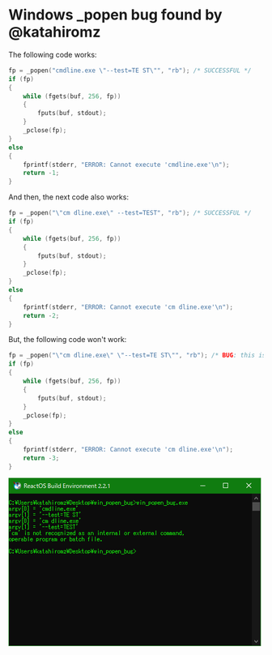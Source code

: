 # Windows _popen bug found by @katahiromz

The following code works:

```c
fp = _popen("cmdline.exe \"--test=TE ST\"", "rb"); /* SUCCESSFUL */
if (fp)
{
    while (fgets(buf, 256, fp))
    {
        fputs(buf, stdout);
    }
    _pclose(fp);
}
else
{
    fprintf(stderr, "ERROR: Cannot execute 'cmdline.exe'\n");
    return -1;
}
```

And then, the next code also works:

```c
fp = _popen("\"cm dline.exe\" --test=TEST", "rb"); /* SUCCESSFUL */
if (fp)
{
    while (fgets(buf, 256, fp))
    {
        fputs(buf, stdout);
    }
    _pclose(fp);
}
else
{
    fprintf(stderr, "ERROR: Cannot execute 'cm dline.exe'\n");
    return -2;
}
```

But, the following code won't work:

```c
fp = _popen("\"cm dline.exe\" \"--test=TE ST\"", "rb"); /* BUG: this is failed */
if (fp)
{
    while (fgets(buf, 256, fp))
    {
        fputs(buf, stdout);
    }
    _pclose(fp);
}
else
{
    fprintf(stderr, "ERROR: Cannot execute 'cm dline.exe'\n");
    return -3;
}
```

![The screenshot](win_popen_bug.png)
